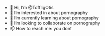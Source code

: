 - 👋 Hi, I’m @ToffligOtis
- 👀 I’m interested in about pornography
- 🌱 I’m currently learning about pornography
- 💞️ I’m looking to collaborate on pornography
- 📫 How to reach me: you dont

<!---
ToffligOtis/ToffligOtis is a ✨ special ✨ repository because its `README.md` (this file) appears on your GitHub profile.
You can click the Preview link to take a look at your changes.
--->
